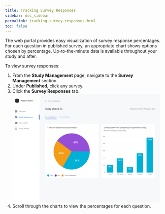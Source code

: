 ```yaml
---
title: Tracking Survey Responses
sidebar: doc_sidebar
permalink: tracking-survey-responses.html
toc: false
---
```


The web portal provides easy visualization of survey response percentages. For each question in published survey, an appropriate chart shows options chosen by percentage. Up-to-the-minute data is available throughout your study and after.

To view survey responses:

1. From the **Study Management** page, navigate to the **Survey Management** section.
2. Under **Published**, click any survey.
3. Click the **Survey Responses** tab.
    ![tracking-survey-responses](../../../images/tracking-survey-responses.png)
4. Scroll through the charts to view the percentages for each question.
